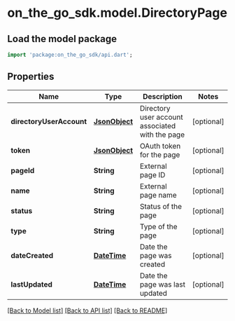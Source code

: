 # on_the_go_sdk.model.DirectoryPage

## Load the model package
```dart
import 'package:on_the_go_sdk/api.dart';
```

## Properties
Name | Type | Description | Notes
------------ | ------------- | ------------- | -------------
**directoryUserAccount** | [**JsonObject**](.md) | Directory user account associated with the page | [optional] 
**token** | [**JsonObject**](.md) | OAuth token for the page | [optional] 
**pageId** | **String** | External page ID | [optional] 
**name** | **String** | External page name | [optional] 
**status** | **String** | Status of the page | [optional] 
**type** | **String** | Type of the page | [optional] 
**dateCreated** | [**DateTime**](DateTime.md) | Date the page was created | [optional] 
**lastUpdated** | [**DateTime**](DateTime.md) | Date the page was last updated | [optional] 

[[Back to Model list]](../README.md#documentation-for-models) [[Back to API list]](../README.md#documentation-for-api-endpoints) [[Back to README]](../README.md)


